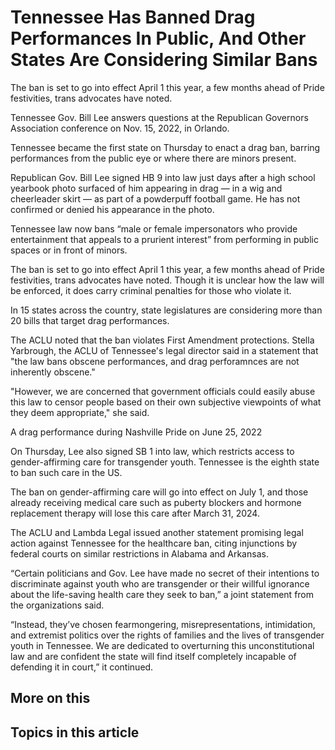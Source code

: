 # Tennessee Has Banned Drag Performances In Public, And Other States Are Considering Similar Bans

The ban is set to go into effect April 1 this year, a few months ahead of Pride festivities, trans advocates have noted.

Tennessee Gov. Bill Lee answers questions at the Republican Governors Association conference on Nov. 15, 2022, in Orlando.

Tennessee became the first state on Thursday to enact a drag ban, barring performances from the public eye or where there are minors present.

Republican Gov. Bill Lee signed HB 9 into law just days after a high school yearbook photo surfaced of him appearing in drag — in a wig and cheerleader skirt — as part of a powderpuff football game. He has not confirmed or denied his appearance in the photo.

Tennessee law now bans “male or female impersonators who provide entertainment that appeals to a prurient interest” from performing in public spaces or in front of minors. 

The ban is set to go into effect April 1 this year, a few months ahead of Pride festivities, trans advocates have noted. Though it is unclear how the law will be enforced, it does carry criminal penalties for those who violate it. 

In 15 states across the country, state legislatures are considering more than 20 bills that target drag performances. 

The ACLU noted that the ban violates First Amendment protections. Stella Yarbrough, the ACLU of Tennessee's legal director said in a statement that "the law bans obscene performances, and drag perforamnces are not inherently obscene."

"However, we are concerned that government officials could easily abuse this law to censor people based on their own subjective viewpoints of what they deem appropriate," she said.

A drag performance during Nashville Pride on June 25, 2022

On Thursday, Lee also signed SB 1 into law, which restricts access to gender-affirming care for transgender youth. Tennessee is the eighth state to ban such care in the US.

The ban on gender-affirming care will go into effect on July 1, and those already receiving medical care such as puberty blockers and hormone replacement therapy will lose this care after March 31, 2024. 

The ACLU and Lambda Legal issued another statement promising legal action against Tennessee for the healthcare ban, citing injunctions by federal courts on similar restrictions in Alabama and Arkansas.

“Certain politicians and Gov. Lee have made no secret of their intentions to discriminate against youth who are transgender or their willful ignorance about the life-saving health care they seek to ban,” a joint statement from the organizations said. 

“Instead, they’ve chosen fearmongering, misrepresentations, intimidation, and extremist politics over the rights of families and the lives of transgender youth in Tennessee. We are dedicated to overturning this unconstitutional law and are confident the state will find itself completely incapable of defending it in court,” it continued. 

## More on this

## Topics in this article

